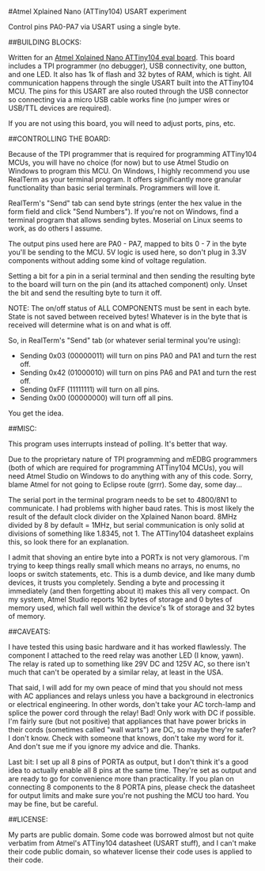 #Atmel Xplained Nano (ATTiny104) USART experiment

Control pins PA0-PA7 via USART using a single byte.

##BUILDING BLOCKS:

Written for an [Atmel Xplained Nano ATTiny104 eval board](http://www.atmel.com/tools/ATTINY104-XNANO.aspx).
This board includes a TPI programmer (no debugger), USB connectivity, one
button, and one LED. It also has 1k of flash and 32 bytes of RAM, which is
tight. All communication happens through the single USART built into the
ATTiny104 MCU. The pins for this USART are also routed through the USB
connector so connecting via a micro USB cable works fine (no jumper wires
or USB/TTL devices are required).

If you are not using this board, you will need to adjust ports, pins, etc.

##CONTROLLING THE BOARD:

Because of the TPI programmer that is required for programming ATTiny104
MCUs, you will have no choice (for now) but to use Atmel Studio on Windows
to program this MCU. On Windows, I highly recommend you use RealTerm as
your terminal program. It offers significantly more granular functionality
than basic serial terminals. Programmers will love it.

RealTerm's "Send" tab can send byte strings (enter the hex value in the
form field and click "Send Numbers"). If you're not on Windows, find a
terminal program that allows sending bytes. Moserial on Linux seems to
work, as do others I assume. 

The output pins used here are PA0 - PA7, mapped to bits 0 - 7 in the byte
you'll be sending to the MCU. 5V logic is used here, so don't plug in 3.3V
components without adding some kind of voltage regulation.

Setting a bit for a pin in a serial terminal and then sending the
resulting byte to the board will turn on the pin (and its attached
component) only.  Unset the bit and send the resulting byte to turn it
off.

NOTE: The on/off status of ALL COMPONENTS must be sent in each byte.
State is not saved between received bytes! Whatever is in the byte that is
received will determine what is on and what is off.

So, in RealTerm's "Send" tab (or whatever serial terminal you're using):

- Sending 0x03 (00000011) will turn on pins PA0 and PA1 and turn the rest off.
- Sending 0x42 (01000010) will turn on pins PA6 and PA1 and turn the rest off.
- Sending 0xFF (11111111) will turn on all pins.
- Sending 0x00 (00000000) will turn off all pins.

You get the idea.

##MISC:

This program uses interrupts instead of polling. It's better that way.

Due to the proprietary nature of TPI programming and mEDBG programmers
(both of which are required for programming ATTiny104 MCUs), you will need
Atmel Studio on Windows to do anything with any of this code. Sorry, blame
Atmel for not going to Eclipse route (grrr). Some day, some day...

The serial port in the terminal program needs to be set to 4800/8N1 to
communicate.  I had problems with higher baud rates. This is most likely
the result of the default clock divider on the Xplained Nanon board. 8MHz
divided by 8 by default = 1MHz, but serial communication is only solid at
divisions of something like 1.8345, not 1. The ATTiny104 datasheet
explains this, so look there for an explanation.

I admit that shoving an entire byte into a PORTx is not very glamorous. 
I'm trying to keep things really small which means no arrays, no enums,
no loops or switch statements, etc. This is a dumb device, and like many
dumb devices, it trusts you completely. Sending a byte and processing it 
immediately (and then forgetting about it) makes this all very compact.
On my system, Atmel Studio reports 162 bytes of storage and 0 bytes of
memory used, which fall well within the device's 1k of storage and 32 
bytes of memory.

##CAVEATS:

I have tested this using basic hardware and it has worked flawlessly. The
component I attached to the reed relay was another LED (I know, yawn). The
relay is rated up to something like 29V DC and 125V AC, so there isn't
much that can't be operated by a similar relay, at least in the USA.

That said, I will add for my own peace of mind that you should not mess
with AC appliances and relays unless you have a background in electronics
or electrical engineering. In other words, don't take your AC torch-lamp
and splice the power cord through the relay! Bad! Only work with DC if
possible. I'm fairly sure (but not positive) that appliances that have
power bricks in their cords (sometimes called "wall warts") are DC, so
maybe they're safer?  I don't know. Check with someone that knows, don't
take my word for it. And don't sue me if you ignore my advice and die.
Thanks.

Last bit: I set up all 8 pins of PORTA as output, but I don't think it's a
good idea to actually enable all 8 pins at the same time. They're set as
output and are ready to go for convenience more than practicality. If you
plan on connecting 8 components to the 8 PORTA pins, please check the
datasheet for output limits and make sure you're not pushing the MCU too
hard. You may be fine, but be careful.

##LICENSE:

My parts are public domain. Some code was borrowed almost but not quite
verbatim from Atmel's ATTiny104 datasheet (USART stuff), and I can't make
their code public domain, so whatever license their code uses is applied
to their code.

